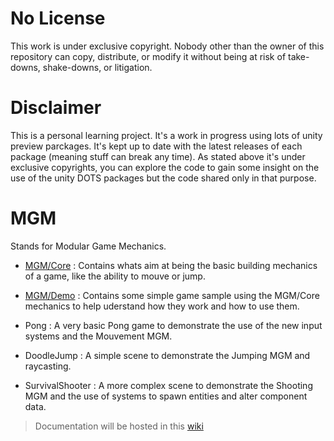 # No License
This work is under exclusive copyright. 
Nobody other than the owner of this repository can copy, distribute, or modify it without being at risk of take-downs, shake-downs, or litigation.

# Disclaimer
This is a personal learning project. It's a work in progress using lots of unity preview parckages. It's kept up to date with the latest releases of each package (meaning stuff can break any time). As stated above it's under exclusive copyrights, you can explore the code to gain some insight on the use of the unity DOTS packages but the code shared only in that purpose. 

# MGM
Stands for Modular Game Mechanics.

* [MGM/Core](./MGM/Assets/MGM/Core) : Contains whats aim at being the basic building mechanics of a game, like the ability to mouve or jump.

* [MGM/Demo](./MGM/Assets/MGM/Demo) : Contains some simple game sample using the MGM/Core mechanics to help uderstand how they work and how to use them.

* Pong : A very basic Pong game to demonstrate the use of the new input systems and the Mouvement MGM.
* DoodleJump : A simple scene to demonstrate the Jumping MGM and  raycasting. 
* SurvivalShooter : A more complex scene to demonstrate the Shooting MGM and the use of systems to spawn entities and alter component data.

> Documentation will be hosted in this [wiki](https://github.com/WAYNGROUP/MGM/wiki/Welcome-to-the-MGM-wiki!)
